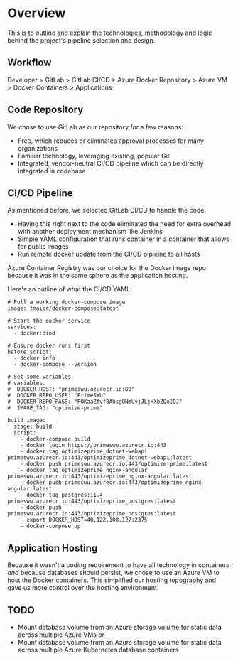 # Overview
This is to outline and explain the technologies, methodology and logic behind the project's pipeline selection and design.

## Workflow
Developer > GitLab > GitLab CI/CD > Azure Docker Repository > Azure VM > Docker Containers > Applications

## Code Repository
We chose to use GitLab as our repository for a few reasons:
* Free, which reduces or eliminates approval processes for many organizations
* Familiar technology, leveraging existing, popular Git
* Integrated, vendor-neutral CI/CD pipeline which can be directly integrated in codebase

## CI/CD Pipeline
As mentioned before, we selected GitLab CI/CD to handle the code. 
* Having this right next to the code eliminated the need for extra overhead with another deployment mechanism like Jenkins
* Simple YAML configuration that runs container in a container that allows for public images
* Run remote docker update from the CI/CD pipleine to all hosts

Azure Container Registry was our choice for the Docker image repo because it was in the same sphere as the application hosting.

Here's an outline of what the CI/CD YAML:
```
# Pull a working docker-compose image
image: tmaier/docker-compose:latest

# Start the docker service
services:
  - docker:dind

# Ensure docker runs first
before_script:
  - docker info
  - docker-compose --version

# Set some variables
# variables:
#  DOCKER_HOST: "primeswu.azurecr.io:80"
#  DOCKER_REPO_USER: "PrimeSWU"
#  DOCKER_REPO_PASS: "POKaaZfvf8AhsgQNmUvjJLj+XbZQoIQJ"
#  IMAGE_TAG: "optimize-prime"

build image:
  stage: build
  script:
    - docker-compose build
    - docker login https://primeswu.azurecr.io:443
    - docker tag optimizeprime_dotnet-webapi primeswu.azurecr.io:443/optimizeprime_dotnet-webapi:latest
    - docker push primeswu.azurecr.io:443/optimize-prime:latest
    - docker tag optimizeprime_nginx-angular primeswu.azurecr.io:443/optimizeprime_nginx-angular:latest
    - docker push primeswu.azurecr.io:443/optimizeprime_nginx-angular:latest
    - docker tag postgres:11.4 primeswu.azurecr.io:443/optimizeprime_postgres:latest
    - docker push primeswu.azurecr.io:443/optimizeprime_postgres:latest
    - export DOCKER_HOST=40.122.108.127:2375
    - docker-compose up
```
## Application Hosting
Because it wasn't a coding requirement to have all technology in containers _and_ because databases should persist, we chose to use an Azure VM to host the Docker containers.  This simplified our hosting topography and gave us more control over the hosting environment.

## TODO
* Mount database volume from an Azure storage volume for static data across multiple Azure VMs _or_
* Mount database volume from an Azure storage volume for static data across multiple Azure Kubernetes database containers 